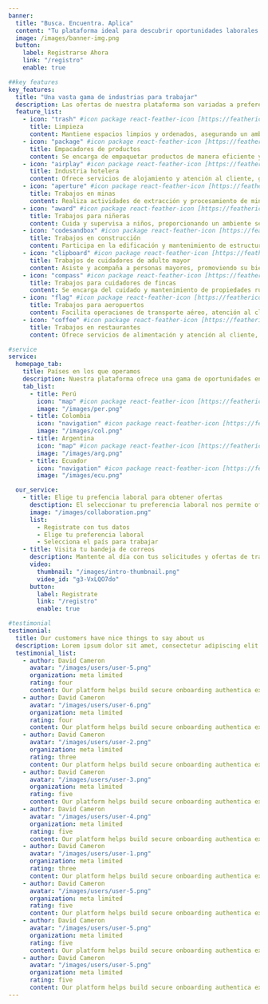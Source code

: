 ```yaml
---
banner:
  title: "Busca. Encuentra. Aplica"
  content: "Tu plataforma ideal para descubrir oportunidades laborales. Con nuestra amplia gama de ofertas, encontrar el trabajo perfecto nunca ha sido tan fácil."
  image: /images/banner-img.png
  button:
    label: Registrarse Ahora
    link: "/registro"
    enable: true

##key features
key_features:
  title: "Una vasta gama de industrias para trabajar"
  description: Las ofertas de nuestra plataforma son variadas a preferencia y son la mejor manera de encontrar oportunidades laborales.
  feature_list:
    - icon: "trash" #icon package react-feather-icon [https://feathericons.com/]
      title: Limpieza
      content: Mantiene espacios limpios y ordenados, asegurando un ambiente saludable.
    - icon: "package" #icon package react-feather-icon [https://feathericons.com/]
      title: Empacadores de productos
      content: Se encarga de empaquetar productos de manera eficiente y cuidadosa para su distribución.
    - icon: "airplay" #icon package react-feather-icon [https://feathericons.com/]
      title: Industria hotelera
      content: Ofrece servicios de alojamiento y atención al cliente, garantizando una experiencia memorable.
    - icon: "aperture" #icon package react-feather-icon [https://feathericons.com/]
      title: Trabajos en minas
      content: Realiza actividades de extracción y procesamiento de minerales en entornos subterráneos o a cielo abierto.
    - icon: "award" #icon package react-feather-icon [https://feathericons.com/]
      title: Trabajos para niñeras
      content: Cuida y supervisa a niños, proporcionando un ambiente seguro y estimulante.
    - icon: "codesandbox" #icon package react-feather-icon [https://feathericons.com/]
      title: Trabajos en construcción
      content: Participa en la edificación y mantenimiento de estructuras, trabajando en equipo para cumplir plazos.
    - icon: "clipboard" #icon package react-feather-icon [https://feathericons.com/]
      title: Trabajos de cuidadores de adulto mayor
      content: Asiste y acompaña a personas mayores, promoviendo su bienestar y calidad de vida.
    - icon: "compass" #icon package react-feather-icon [https://feathericons.com/]
      title: Trabajos para cuidadores de fincas
      content: Se encarga del cuidado y mantenimiento de propiedades rurales, incluyendo animales y cultivos.
    - icon: "flag" #icon package react-feather-icon [https://feathericons.com/]
      title: Trabajos para aeropuertos
      content: Facilita operaciones de transporte aéreo, atención al cliente y seguridad en el aeropuerto.
    - icon: "coffee" #icon package react-feather-icon [https://feathericons.com/]
      title: Trabajos en restaurantes
      content: Ofrece servicios de alimentación y atención al cliente, creando experiencias gastronómicas agradables.

#service
service:
  homepage_tab:
    title: Países en los que operamos
    description: Nuestra plataforma ofrece una gama de oportunidades en los diferentes países del continente.
    tab_list:
      - title: Perú
        icon: "map" #icon package react-feather-icon [https://feathericons.com/]
        image: "/images/per.png"
      - title: Colombia
        icon: "navigation" #icon package react-feather-icon [https://feathericons.com/]
        image: "/images/col.png"
      - title: Argentina
        icon: "map" #icon package react-feather-icon [https://feathericons.com/]
        image: "/images/arg.png"
      - title: Ecuador
        icon: "navigation" #icon package react-feather-icon [https://feathericons.com/]
        image: "/images/ecu.png"

  our_service:
    - title: Elige tu prefencia laboral para obtener ofertas
      desctiption: El seleccionar tu preferencia laboral nos permite ofrecer una variedad de ofertas para que puedas encontrar el trabajo perfecto para ti.
      image: "/images/collaboration.png"
      list:
        - Registrate con tus datos
        - Elige tu preferencia laboral
        - Selecciona el país para trabajar
    - title: Visita tu bandeja de correos
      description: Mantente al día con tus solicitudes y ofertas de trabajo. Visita tu bandeja de correos para ver si hay alguna que puedas asistir.
      video:
        thumbnail: "/images/intro-thumbnail.png"
        video_id: "g3-VxLQO7do"
      button:
        label: Registrate
        link: "/registro"
        enable: true

#testimonial
testimonial:
  title: Our customers have nice things to say about us
  description: Lorem ipsum dolor sit amet, consectetur adipiscing elit. Morbi egestas Werat viverra id et aliquet. vulputate egestas sollicitudin.
  testimonial_list:
    - author: David Cameron
      avatar: "/images/users/user-5.png"
      organization: meta limited
      rating: four
      content: Our platform helps build secure onboarding authentica experiences & engage your users. We build .
    - author: David Cameron
      avatar: "/images/users/user-6.png"
      organization: meta limited
      rating: four
      content: Our platform helps build secure onboarding authentica experiences & engage your users. We build .
    - author: David Cameron
      avatar: "/images/users/user-2.png"
      organization: meta limited
      rating: three
      content: Our platform helps build secure onboarding authentica experiences & engage your users. We build .
    - author: David Cameron
      avatar: "/images/users/user-3.png"
      organization: meta limited
      rating: five
      content: Our platform helps build secure onboarding authentica experiences & engage your users. We build .
    - author: David Cameron
      avatar: "/images/users/user-4.png"
      organization: meta limited
      rating: five
      content: Our platform helps build secure onboarding authentica experiences & engage your users. We build .
    - author: David Cameron
      avatar: "/images/users/user-1.png"
      organization: meta limited
      rating: three
      content: Our platform helps build secure onboarding authentica experiences & engage your users. We build .
    - author: David Cameron
      avatar: "/images/users/user-5.png"
      organization: meta limited
      rating: five
      content: Our platform helps build secure onboarding authentica experiences & engage your users. We build .
    - author: David Cameron
      avatar: "/images/users/user-5.png"
      organization: meta limited
      rating: five
      content: Our platform helps build secure onboarding authentica experiences & engage your users. We build .
    - author: David Cameron
      avatar: "/images/users/user-5.png"
      organization: meta limited
      rating: five
      content: Our platform helps build secure onboarding authentica experiences & engage your users. We build .
---
```


